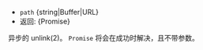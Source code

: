<!-- YAML
added: v10.0.0
-->

* `path` {string|Buffer|URL}
* 返回: {Promise}

异步的 unlink(2)。
`Promise` 将会在成功时解决，且不带参数。

